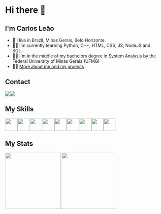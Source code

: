 # Hi there 👋
## I'm Carlos Leão

- 🏡 I live in Brazil, Minas Gerais, Belo Horizonte.
- 👨‍💻 I’m currently learning Python, C++, HTML, CSS, JS, NodeJS and SQL.
- 👨‍🎓 I'm in the middle of my bachelors degree in System Analysis by the Federal University of Minas Gerais (UFMG)
- 🙋‍♂️ [More about me and my projects](https://carlosleao.vercel.app)


## Contact

<div style="display: flex;">
  <a href = "mailto:carlosbmaltaleao@gmail.com"><img loading="lazy" src="https://img.shields.io/badge/carlosbmaltaleao-D14836?style=for-the-badge&logo=gmail&logoColor=white" target="_blank"></a>
  <a href="https://www.linkedin.com/in/carloshenriqueleao" target="_blank"><img loading="lazy" src="https://img.shields.io/badge/-carloshenriqueleao-%230077B5?style=for-the-badge&logo=linkedin&logoColor=white" target="_blank"></a> 
</div>


## My Skills

<div style="display: flex;">
  <img loading="lazy" src="https://cdn.jsdelivr.net/gh/devicons/devicon/icons/git/git-original.svg" width="40" height="40" />
  <img loading="lazy" src="https://cdn.jsdelivr.net/gh/devicons/devicon/icons/c/c-original.svg" width="40" height="40" />
  <img loading="lazy" src="https://cdn.jsdelivr.net/gh/devicons/devicon/icons/cplusplus/cplusplus-original.svg" width="40" height="40" />
  <img loading="lazy" src="https://cdn.jsdelivr.net/gh/devicons/devicon/icons/python/python-original.svg" width="40" height="40" />
  <img loading="lazy" src="https://cdn.jsdelivr.net/gh/devicons/devicon/icons/javascript/javascript-original.svg" width="40" height="40" />
  <img loading="lazy" src="https://cdn.jsdelivr.net/gh/devicons/devicon/icons/nodejs/nodejs-original.svg" width="40" height="40" />
  <img loading="lazy" src="https://cdn.jsdelivr.net/gh/devicons/devicon/icons/react/react-original.svg" width="40" height="40" />
  <img loading="lazy" src="https://cdn.jsdelivr.net/gh/devicons/devicon/icons/html5/html5-original.svg" width="40" height="40" />
  <img loading="lazy" src="https://cdn.jsdelivr.net/gh/devicons/devicon/icons/css3/css3-original.svg" width="40" height="40" />
</div>


## My Stats 
<div>
<a href="https://github.com/Chbmleao">
<img loading="lazy" height="180em" src="http://github-readme-streak-stats.herokuapp.com?user=Chbmleao&theme=dark&background=000000"/>
<img loading="lazy" height="180em" src="https://github-readme-stats.vercel.app/api/top-langs/?username=Chbmleao&layout=compact&theme=vision-friendly-dark"/>
</div>
